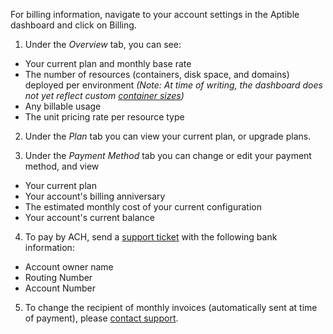 For billing information, navigate to your account settings in the Aptible dashboard and click on Billing.

1. Under the _Overview_ tab, you can see:

  - Your current plan and monthly base rate
  - The number of resources (containers, disk space, and domains) deployed per environment  _(Note: At time of writing, the dashboard does not yet reflect custom [container sizes](https://github.com/aptible/dashboard.aptible.com/issues/516))_
  - Any billable usage
  - The unit pricing rate per resource type

2. Under the _Plan_ tab you can view your current plan, or upgrade plans.

3. Under the _Payment Method_ tab you can change or edit your payment method, and view

  - Your current plan
  - Your account's billing anniversary
  - The estimated monthly cost of your current configuration
  - Your account's current balance

4. To pay by ACH, send a [support ticket](http://contact.aptible.com) with the following bank information:

  - Account owner name
  - Routing Number
  - Account Number

5. To change the recipient of monthly invoices (automatically sent at time of payment), please [contact support](http://contact.aptible.com).

